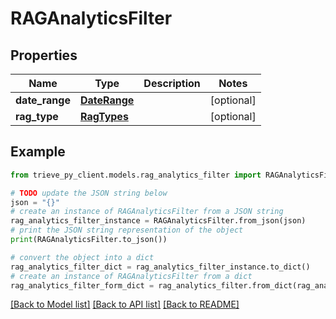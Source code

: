 # RAGAnalyticsFilter


## Properties

Name | Type | Description | Notes
------------ | ------------- | ------------- | -------------
**date_range** | [**DateRange**](DateRange.md) |  | [optional] 
**rag_type** | [**RagTypes**](RagTypes.md) |  | [optional] 

## Example

```python
from trieve_py_client.models.rag_analytics_filter import RAGAnalyticsFilter

# TODO update the JSON string below
json = "{}"
# create an instance of RAGAnalyticsFilter from a JSON string
rag_analytics_filter_instance = RAGAnalyticsFilter.from_json(json)
# print the JSON string representation of the object
print(RAGAnalyticsFilter.to_json())

# convert the object into a dict
rag_analytics_filter_dict = rag_analytics_filter_instance.to_dict()
# create an instance of RAGAnalyticsFilter from a dict
rag_analytics_filter_form_dict = rag_analytics_filter.from_dict(rag_analytics_filter_dict)
```
[[Back to Model list]](../README.md#documentation-for-models) [[Back to API list]](../README.md#documentation-for-api-endpoints) [[Back to README]](../README.md)


